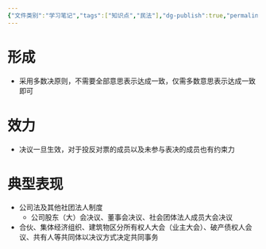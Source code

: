 ```yaml
---
{"文件类别":"学习笔记","tags":["知识点","民法"],"dg-publish":true,"permalink":"/学习笔记studyup/知识点cheese/决议/","dgPassFrontmatter":true,"created":"2024-09-13T08:50:58.132+08:00","updated":"2024-10-27T20:09:21.102+08:00"}
---
```


# 形成
- 采用多数决原则，不需要全部意思表示达成一致，仅需多数意思表示达成一致即可
# 效力
- 决议一旦生效，对于投反对票的成员以及未参与表决的成员也有约束力
# 典型表现
- 公司法及其他社团法人制度
	- 公司股东（大）会决议、董事会决议、社会团体法人成员大会决议
- 合伙、集体经济组织、建筑物区分所有权人大会（业主大会）、破产债权人会议、共有人等共同体以决议方式决定共同事务